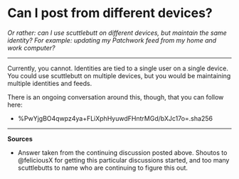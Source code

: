 # Can I post from different devices?

*Or rather: can I use scuttlebutt on different devices, but maintain the same identity? For example: updating my Patchwork feed from my home and  work computer?*

---

Currently, you cannot.  Identities are tied to a single user on a single device.  You could use scuttlebutt on multiple devices, but you would be maintaining multiple identities and feeds.

There is an ongoing conversation around this, though, that you can follow here:

- %PwYjgBO4qwpz4ya+FLiXphHyuwdFHntrMGd/bXJc17o=.sha256

---

**Sources**
* Answer taken from the continuing discussion posted above.  Shoutos to @feliciousX for getting this particular discussions started, and too many scuttlebutts to name who are continuing to figure this out.
